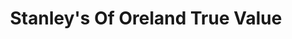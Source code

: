 ---
title: "Stanley's Of Oreland True Value"
url: /oreland/stanleys-of-oreland-true-value/
shop: hardware
---